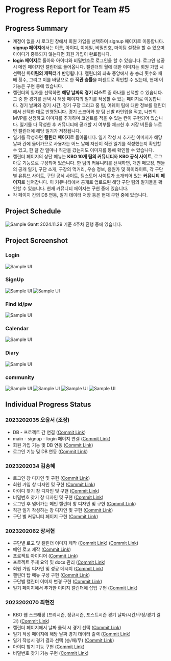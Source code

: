 # Progress Report for Team #5

## Progress Summary 
* 계정이 없을 시 로그인 창에서 회원 가입을 선택하여 signup 페이지로 이동합니다. **signup 페이지**에서는 이름, 아이디, 이메일, 비밀번호, 마이팀 설정을 할 수 있으며 아이디가 중복되지 않는다면 회원 가입이 완료됩니다.
* **login 페이지**로 돌아와 아이디와 비밀번호로 로그인을 할 수 있습니다. 로그인 성공 시 메인 페이지인 캘린더로 들어옵니다. 캘린더의 월에 대한 이미지는 회원 가입 시 선택한 **마이팀의 캐릭터**가 반영됩니다. 캘린더의 좌측 중앙에서 총 승리 횟수와 패배 횟수, 그리고 이를 바탕으로 한 **직관 승률**을 퍼센트로 확인할 수 있는데, 현재 이 기능은 구현 중에 있습니다.
* 캘린더의 일자를 선택하면 **해당 날짜의 경기 리스트** 중 하나를 선택할 수 있습니다. 그 중 한 경기를 선택 시 해당 페이지의 일기를 작성할 수 있는 페이지로 이동합니다. 경기 날짜와 경기 시간, 경기 구장 그리고 홈 팀, 어웨이 팀에 대한 정보를 캘린더에서 선택한 대로 반영됩니다. 경기 스코어와 양 팀 선발 라인업을 적고, 나만의 MVP를 선정하고 이미지를 추가하며 코멘트를 적을 수 있는 칸이 구현되어 있습니다. 일기를 다 작성한 후 커뮤니티에 공개할 지 여부를 체크한 후 저장 버튼을 누르면 캘린더에 해당 일기가 저장됩니다.
* 일기를 작성하면 **캘린더 페이지**로 돌아옵니다. 일기 작성 시 추가한 이미지가 해당 날짜 칸에 들어가므로 사용자는 어느 날에 자신이 직관 일기를 작성했는지 확인할 수 있고, 한 달 간 얼마나 직관을 갔는지도 이미지를 통해 확인할 수 있습니다.
* 캘린더 페이지의 상단 메뉴는 **KBO 10개 팀의 커뮤니티**와 **KBO 공식 사이트**, 로그아웃 기능으로 구성되어 있습니다. 한 팀의 커뮤니티를 선택하면, 개인 메모장, 팬들의 공개 일기, 구단 소개, 구장의 먹거리, 우승 정보, 응원가 및 하이라이트, 각 구단별 유튜브 사이트, 구단 공식 사이트, 팀스토어 사이트가 소개되어 있는 **커뮤니티 페이지**로 넘어갑니다. 이 커뮤니티에서 공개로 업로드된 해당 구단 팀의 일기들을 확인할 수 있습니다. 현재 커뮤니티 페이지는 구현 중에 있습니다.
* 각 페이지 간의 DB 연동, 일기 데이터 저장 등은 현재 구현 중에 있습니다.



## Project Schedule
![Sample Gantt](/roadmap.png)
 2024.11.29 기준 4주차 진행 중에 있습니다.


## Project Screenshot
### Login
![Sample UI](/login_example.png)
### SignUp
![Sample UI](/signup_update.png)
![Sample UI](/signup_success.png)
### Find id/pw
![Sample UI](/find_idpw_example.png)
### Calendar
![Sample UI](/calendar_example.png)
### Diary
![Sample UI](/diary_example.png)
### community
![Sample UI](/community_example.png)
![Sample UI](/memo_example1.png)
![Sample UI](/memo_example2.png)
![Sample UI](/memo_example3.png)




## Individual Progress Status
### 2023202035 오윤서 (조장)
* DB - 프로젝트 간 연결 ([Commit Link](https://github.com/choehyeonjin/OSS-YYJ-group5/commit/ea676c6a5ec3ac1cf41c16997c19d643b2ee86aa#diff-053150b640a7ce75eff69d1a22cae7f0f94ad64ce9a855db544dda0929316519))
* main - signup - login 페이지 연결 ([Commit Link](https://github.com/choehyeonjin/OSS-YYJ-group5/commit/d14a2877cb11c14dd93c1e6b47dd712ac9a6f0de))
* 회원 가입 기능 및 DB 연동 ([Commit Link](https://github.com/choehyeonjin/OSS-YYJ-group5/commit/ea676c6a5ec3ac1cf41c16997c19d643b2ee86aa#diff-55254c2a5ad68fe44f9b1581cf846deeae527b136dbe629031c4ccc17d2ac187))
* 로그인 기능 및 DB 연동 ([Commit Link](https://github.com/choehyeonjin/OSS-YYJ-group5/commit/77af91d7b4dd8a0f2966fdb614c7f2986daa04c4#diff-f61188693df1da3d3179f161f27935924401c469f14d5939ac86cca5f5f47682))

### 2023202034 김송혜
* 로그인 창 디자인 및 구현 ([Commit Link](https://github.com/choehyeonjin/OSS-YYJ-group5/commit/bb0b8d6b2a0d0eef7153e414201cc617b5727171))
* 회원 가입 창 디자인 및 구현 ([Commit Link](https://github.com/choehyeonjin/OSS-YYJ-group5/commit/3a0edad0b6cc1ec1a0e0975e33acf3af476f58b4))
* 아이디 찾기 창 디자인 및 구현 ([Commit Link](https://github.com/choehyeonjin/OSS-YYJ-group5/commit/3a712c69880febe243d51c31867975540fab1242))
* 비밀번호 찾기 창 디자인 및 구현 ([Commit Link](https://github.com/choehyeonjin/OSS-YYJ-group5/commit/7dc27dc8c681ec3885f77f9640223be8b1d2dc4e))
* 로그인 후 넘어가는 메인 캘린더 창 디자인 및 구현 ([Commit Link](https://github.com/choehyeonjin/OSS-YYJ-group5/commit/bb0b8d6b2a0d0eef7153e414201cc617b5727171))
* 직관 일기 작성하는 창 디자인 및 구현 ([Commit Link](https://github.com/choehyeonjin/OSS-YYJ-group5/commit/176b386746e6aedb0677bcfbc2c4bc7d986f989b))
* 구단 별 커뮤니티 페이지 구현 ([Commit Link](https://github.com/choehyeonjin/OSS-YYJ-group5/commit/ba3bceab8da59d2a2e4612e28abc65a3e6b80146))

### 2023202062 장서현

* 구단별 로고 및 캘린더 이미지 제작 ([Commit Link](https://github.com/choehyeonjin/OSS-YYJ-group5/commit/f06a221143728f3ae7b36200b38bda833bd98340)) ([Commit Link](https://github.com/choehyeonjin/OSS-YYJ-group5/commit/21d229d01b98b72f6849381cafd092dc33786844))
* 메인 로고 제작 ([Commit Link](https://github.com/choehyeonjin/OSS-YYJ-group5/commit/bb97dbeb46fcdd21d9230b2b6757d7a1584b8e58))
* 프로젝트 아이디어 ([Commit Link](https://github.com/choehyeonjin/OSS-YYJ-group5/commit/c18a962b1f8188a9931396df66fa1df78d527add))
* 프로젝트 주제 요약 및 docs 관리 ([Commit Link](https://github.com/choehyeonjin/OSS-YYJ-group5/commit/8f7669b90589f60cec41669c2665564d48e56015))
* 회원 가입 디자인 및 성공 메시지 ([Commit Link](https://github.com/choehyeonjin/OSS-YYJ-group5/commit/d251a59fa6d32ab63f334271c4b063e30c85cac7))
* 캘린더 탑 메뉴 구성 구현 ([Commit Link](https://github.com/choehyeonjin/OSS-YYJ-group5/commit/2b76e03bef55807da8442f877c78382ce4163fdc))
* 구단별 캘린더 이미지 변경 구현 ([Commit Link](https://github.com/choehyeonjin/OSS-YYJ-group5/commit/de38196990a4da9d0a512b36a019db41f3c085d9))
* 일기 페이지에서 추가한 이미지 캘린더에 삽입 구현 ([Commit Link](https://github.com/choehyeonjin/OSS-YYJ-group5/commit/2b76e03bef55807da8442f877c78382ce4163fdc))

### 2023202070 최현진

* KBO 웹 스크래핑 (프리시즌, 정규시즌, 포스트시즌 경기 날짜/시간/구장/경기 결과) ([Commit Link](https://github.com/choehyeonjin/OSS-YYJ-group5/commit/3867ca8b8fddffc85fbac7cf2c1cfce4807a323e))
* 캘린더 페이지에서 날짜 클릭 시 경기 선택 ([Commit Link](https://github.com/choehyeonjin/OSS-YYJ-group5/commit/9859533541a8fe8063f9ea9513212a8540b60e21))
* 일기 작성 페이지에 해당 날짜 경기 데이터 출력 ([Commit Link](https://github.com/choehyeonjin/OSS-YYJ-group5/commit/dcb45beb083d6d9deb0c34bcc5485facd2cc7aa8))
* 일기 작성시 경기 결과 선택 (승/패/무) ([Commit Link](https://github.com/choehyeonjin/OSS-YYJ-group5/commit/3bee1941d0b74cf221d198a97831b60d615f9501))
* 아이디 찾기 기능 구현 ([Commit Link](https://github.com/choehyeonjin/OSS-YYJ-group5/commit/a71e98b22d9cf2a996e56d70f10a592665b778c3))
* 비밀번호 찾기 기능 구현 ([Commit Link](https://github.com/choehyeonjin/OSS-YYJ-group5/commit/ac2cff1edd160c0c2f253bf49f4f5cb02bb09b7f))